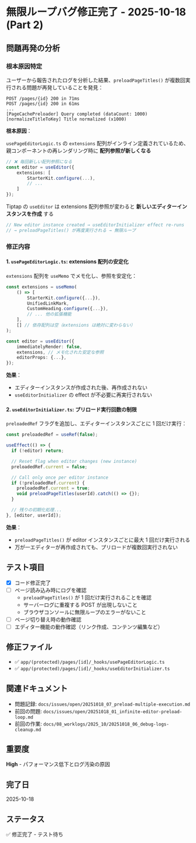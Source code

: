 # 無限ループバグ修正完了 - 2025-10-18 (Part 2)

## 問題再発の分析

### 根本原因特定

ユーザーから報告されたログを分析した結果、`preloadPageTitles()` が複数回実行される問題が再発していることを発見：

```
POST /pages/{id} 200 in 71ms
POST /pages/{id} 200 in 61ms
...
[PageCachePreloader] Query completed (dataCount: 1000)
[normalizeTitleToKey] Title normalized (x1000)
```

**根本原因**：

`usePageEditorLogic.ts` の `extensions` 配列がインライン定義されているため、親コンポーネントの再レンダリング時に **配列参照が新しくなる**

```typescript
// ❌ 毎回新しい配列参照になる
const editor = useEditor({
    extensions: [
        StarterKit.configure(...),
        // ...
    ]
});
```

Tiptap の `useEditor` は extensions 配列参照が変わると **新しいエディターインスタンスを作成** する

```typescript
// New editor instance created → useEditorInitializer effect re-runs
// → preloadPageTitles() が再度実行される → 無限ループ
```

### 修正内容

#### 1. `usePageEditorLogic.ts`: extensions 配列の安定化

`extensions` 配列を `useMemo` でメモ化し、参照を安定化：

```typescript
const extensions = useMemo(
    () => [
        StarterKit.configure({...}),
        UnifiedLinkMark,
        CustomHeading.configure({...}),
        // ... 他の拡張機能
    ],
    [] // 依存配列は空（extensions は絶対に変わらない）
);

const editor = useEditor({
    immediatelyRender: false,
    extensions, // メモ化された安定な参照
    editorProps: {...},
});
```

**効果**：

- エディターインスタンスが作成された後、再作成されない
- `useEditorInitializer` の effect が不必要に再実行されない

#### 2. `useEditorInitializer.ts`: プリロード実行回数の制限

`preloadedRef` フラグを追加し、エディターインスタンスごとに 1 回だけ実行：

```typescript
const preloadedRef = useRef(false);

useEffect(() => {
  if (!editor) return;

  // Reset flag when editor changes (new instance)
  preloadedRef.current = false;

  // Call only once per editor instance
  if (!preloadedRef.current) {
    preloadedRef.current = true;
    void preloadPageTitles(userId).catch(() => {});
  }

  // 残りの初期化処理...
}, [editor, userId]);
```

**効果**：

- `preloadPageTitles()` が editor インスタンスごとに最大 1 回だけ実行される
- 万が一エディターが再作成されても、プリロードが複数回実行されない

## テスト項目

- [x] コード修正完了
- [ ] ページ読み込み時にログを確認
  - `preloadPageTitles()` が 1 回だけ実行されることを確認
  - サーバーログに重複する POST が出現しないこと
  - ブラウザコンソールに無限ループのエラーがないこと
- [ ] ページ切り替え時の動作確認
- [ ] エディター機能の動作確認（リンク作成、コンテンツ編集など）

## 修正ファイル

- ✅ `app/(protected)/pages/[id]/_hooks/usePageEditorLogic.ts`
- ✅ `app/(protected)/pages/[id]/_hooks/useEditorInitializer.ts`

## 関連ドキュメント

- 問題記録: `docs/issues/open/20251018_07_preload-multiple-execution.md`
- 前回の問題: `docs/issues/open/20251018_01_infinite-editor-preload-loop.md`
- 前回の作業: `docs/08_worklogs/2025_10/20251018_06_debug-logs-cleanup.md`

## 重要度

**High** - パフォーマンス低下とログ汚染の原因

## 完了日

2025-10-18

## ステータス

✅ 修正完了 - テスト待ち
